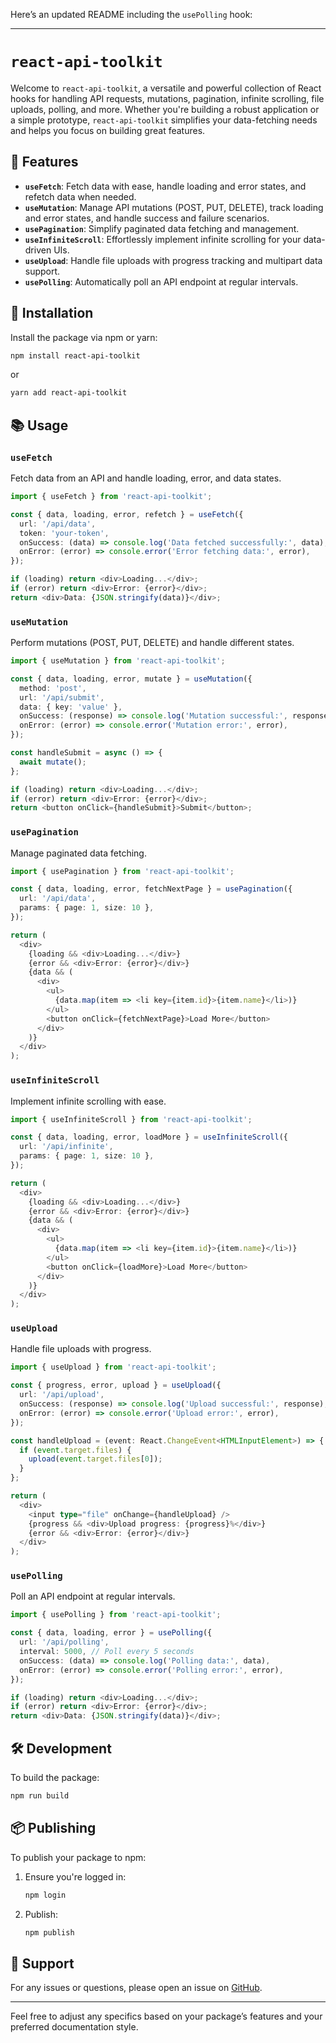 Here’s an updated README including the `usePolling` hook:

---

# `react-api-toolkit`

Welcome to `react-api-toolkit`, a versatile and powerful collection of React hooks for handling API requests, mutations, pagination, infinite scrolling, file uploads, polling, and more. Whether you're building a robust application or a simple prototype, `react-api-toolkit` simplifies your data-fetching needs and helps you focus on building great features.

## 🚀 Features

- **`useFetch`**: Fetch data with ease, handle loading and error states, and refetch data when needed.
- **`useMutation`**: Manage API mutations (POST, PUT, DELETE), track loading and error states, and handle success and failure scenarios.
- **`usePagination`**: Simplify paginated data fetching and management.
- **`useInfiniteScroll`**: Effortlessly implement infinite scrolling for your data-driven UIs.
- **`useUpload`**: Handle file uploads with progress tracking and multipart data support.
- **`usePolling`**: Automatically poll an API endpoint at regular intervals.

## 🔗 Installation

Install the package via npm or yarn:

```bash
npm install react-api-toolkit
```

or

```bash
yarn add react-api-toolkit
```

## 📚 Usage

### `useFetch`

Fetch data from an API and handle loading, error, and data states.

```typescript
import { useFetch } from 'react-api-toolkit';

const { data, loading, error, refetch } = useFetch({
  url: '/api/data',
  token: 'your-token',
  onSuccess: (data) => console.log('Data fetched successfully:', data),
  onError: (error) => console.error('Error fetching data:', error),
});

if (loading) return <div>Loading...</div>;
if (error) return <div>Error: {error}</div>;
return <div>Data: {JSON.stringify(data)}</div>;
```

### `useMutation`

Perform mutations (POST, PUT, DELETE) and handle different states.

```typescript
import { useMutation } from 'react-api-toolkit';

const { data, loading, error, mutate } = useMutation({
  method: 'post',
  url: '/api/submit',
  data: { key: 'value' },
  onSuccess: (response) => console.log('Mutation successful:', response),
  onError: (error) => console.error('Mutation error:', error),
});

const handleSubmit = async () => {
  await mutate();
};

if (loading) return <div>Loading...</div>;
if (error) return <div>Error: {error}</div>;
return <button onClick={handleSubmit}>Submit</button>;
```

### `usePagination`

Manage paginated data fetching.

```typescript
import { usePagination } from 'react-api-toolkit';

const { data, loading, error, fetchNextPage } = usePagination({
  url: '/api/data',
  params: { page: 1, size: 10 },
});

return (
  <div>
    {loading && <div>Loading...</div>}
    {error && <div>Error: {error}</div>}
    {data && (
      <div>
        <ul>
          {data.map(item => <li key={item.id}>{item.name}</li>)}
        </ul>
        <button onClick={fetchNextPage}>Load More</button>
      </div>
    )}
  </div>
);
```

### `useInfiniteScroll`

Implement infinite scrolling with ease.

```typescript
import { useInfiniteScroll } from 'react-api-toolkit';

const { data, loading, error, loadMore } = useInfiniteScroll({
  url: '/api/infinite',
  params: { page: 1, size: 10 },
});

return (
  <div>
    {loading && <div>Loading...</div>}
    {error && <div>Error: {error}</div>}
    {data && (
      <div>
        <ul>
          {data.map(item => <li key={item.id}>{item.name}</li>)}
        </ul>
        <button onClick={loadMore}>Load More</button>
      </div>
    )}
  </div>
);
```


### `useUpload`

Handle file uploads with progress.

```typescript
import { useUpload } from 'react-api-toolkit';

const { progress, error, upload } = useUpload({
  url: '/api/upload',
  onSuccess: (response) => console.log('Upload successful:', response),
  onError: (error) => console.error('Upload error:', error),
});

const handleUpload = (event: React.ChangeEvent<HTMLInputElement>) => {
  if (event.target.files) {
    upload(event.target.files[0]);
  }
};

return (
  <div>
    <input type="file" onChange={handleUpload} />
    {progress && <div>Upload progress: {progress}%</div>}
    {error && <div>Error: {error}</div>}
  </div>
);
```

### `usePolling`

Poll an API endpoint at regular intervals.

```typescript
import { usePolling } from 'react-api-toolkit';

const { data, loading, error } = usePolling({
  url: '/api/polling',
  interval: 5000, // Poll every 5 seconds
  onSuccess: (data) => console.log('Polling data:', data),
  onError: (error) => console.error('Polling error:', error),
});

if (loading) return <div>Loading...</div>;
if (error) return <div>Error: {error}</div>;
return <div>Data: {JSON.stringify(data)}</div>;
```

## 🛠️ Development

To build the package:

```bash
npm run build
```

## 📦 Publishing

To publish your package to npm:

1. Ensure you're logged in:

    ```bash
    npm login
    ```

2. Publish:

    ```bash
    npm publish
    ```

## 💬 Support

For any issues or questions, please open an issue on [GitHub](https://github.com/AnTIdoTe003/react-api-toolkit).

---

Feel free to adjust any specifics based on your package’s features and your preferred documentation style.
